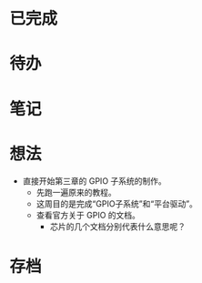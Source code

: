 # 已完成

# 待办

# 笔记

# 想法
- 直接开始第三章的 GPIO 子系统的制作。
	- 先跑一遍原来的教程。
	- 这周目的是完成“GPIO子系统”和“平台驱动”。
	- 查看官方关于 GPIO 的文档。
		- 芯片的几个文档分别代表什么意思呢？

# 存档
